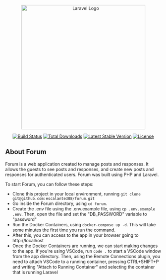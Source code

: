<p align="center"><a href="https://laravel.com" target="_blank"><img src="https://raw.githubusercontent.com/laravel/art/master/logo-lockup/5%20SVG/2%20CMYK/1%20Full%20Color/laravel-logolockup-cmyk-red.svg" width="400" alt="Laravel Logo"></a></p>

<p align="center">
<a href="https://github.com/laravel/framework/actions"><img src="https://github.com/laravel/framework/workflows/tests/badge.svg" alt="Build Status"></a>
<a href="https://packagist.org/packages/laravel/framework"><img src="https://img.shields.io/packagist/dt/laravel/framework" alt="Total Downloads"></a>
<a href="https://packagist.org/packages/laravel/framework"><img src="https://img.shields.io/packagist/v/laravel/framework" alt="Latest Stable Version"></a>
<a href="https://packagist.org/packages/laravel/framework"><img src="https://img.shields.io/packagist/l/laravel/framework" alt="License"></a>
</p>

## About Forum

Forum is a web application created to manage posts and responses. It allows the guests to see posts and responses, and create new 
posts and responses for authenticated users. Forum was built using PHP and Laravel. 

To start Forum, you can follow these steps:

- Clone this project in your local environment, running `git clone git@github.com:escalante308/forum.git`
- Go inside the Forum directory, using `cd forum`.
- Create the .env file using the .env.example file, using `cp .env.example .env`. Then, open the file and set the "DB_PASSWORD" variable to "password"
- Run the Docker Containers, using `docker-compose up -d`. This will take some minutes the first time you run the command.
- After this, you can access to the app in your browser going to http://localhost
- Once the Docker Containers are running, we can start making changes to the app. If you're using VSCode, run `code .` to start a VSCode window from the app directory. Then, using the Remote Connections plugin, you need to attach VSCode to a running container, pressing CTRL+SHIFT+P and writing "Attach to Running Container" and selecting the container that is running Laravel
